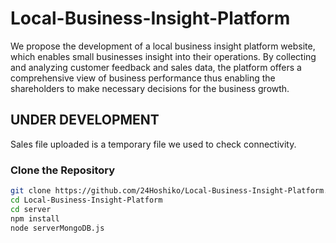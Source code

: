 # Local-Business-Insight-Platform
We propose the development of a local business insight platform website, which enables small businesses insight into their operations. By collecting and analyzing customer feedback and sales data, the platform offers a comprehensive view of business performance thus enabling the shareholders to make necessary decisions for the business growth. 
## UNDER DEVELOPMENT 
Sales file uploaded is a temporary file we used to check connectivity.

### **Clone the Repository**
   ```bash
   git clone https://github.com/24Hoshiko/Local-Business-Insight-Platform.git
   cd Local-Business-Insight-Platform
   cd server
   npm install
   node serverMongoDB.js
